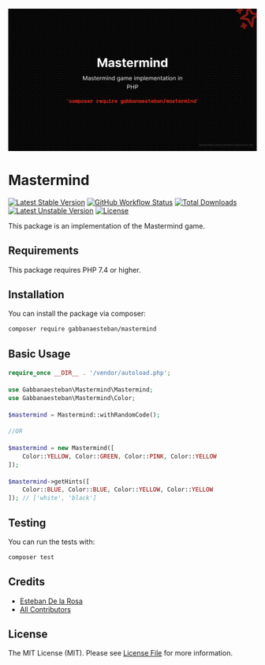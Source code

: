 <p align="center"><img src="/art/socialcard.png" alt="Social Card of Mastermind"></p>

# Mastermind

[![Latest Stable Version](https://poser.pugx.org/gabbanaesteban/mastermind/v)](//packagist.org/packages/gabbanaesteban/mastermind) [![GitHub Workflow Status](https://img.shields.io/github/workflow/status/gabbanaesteban/mastermind/tests?label=tests)](//github.com/gabbanaesteban/mastermind/actions) [![Total Downloads](https://poser.pugx.org/gabbanaesteban/mastermind/downloads)](//packagist.org/packages/gabbanaesteban/mastermind) [![Latest Unstable Version](https://poser.pugx.org/gabbanaesteban/mastermind/v/unstable)](//packagist.org/packages/gabbanaesteban/mastermind) [![License](https://poser.pugx.org/gabbanaesteban/mastermind/license)](LICENSE.md)

This package is an implementation of the Mastermind game.

## Requirements

This package requires PHP 7.4 or higher.

## Installation

You can install the package via composer:

``` bash
composer require gabbanaesteban/mastermind
```

## Basic Usage

```php
require_once __DIR__ . '/vendor/autoload.php';

use Gabbanaesteban\Mastermind\Mastermind;
use Gabbanaesteban\Mastermind\Color;

$mastermind = Mastermind::withRandomCode();

//OR

$mastermind = new Mastermind([
    Color::YELLOW, Color::GREEN, Color::PINK, Color::YELLOW
]);

$mastermind->getHints([
    Color::BLUE, Color::BLUE, Color::YELLOW, Color::YELLOW
]); // ['white', 'black']
```

## Testing

You can run the tests with:

```bash
composer test
```

## Credits

- [Esteban De la Rosa](https://github.com/gabbanaesteban)
- [All Contributors](../../contributors)

## License

The MIT License (MIT). Please see [License File](LICENSE.md) for more information.
